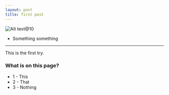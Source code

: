 ```yaml
---
layout: post
title: first post
---
```


![Alt text](https://cloud.githubusercontent.com/assets/8506440/4046230/7f349848-2d30-11e4-9fc3-c93d24843015.jpg "Machined CP-Ti Chip")@10


* Something something

-----

This is the first try.

### What is on this page?

* 1 - This
* 2 - That
* 3 - Nothing
